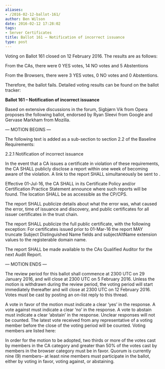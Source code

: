 ```yaml
---
aliases:
- /2016-02-12-ballot-161/
author: Ben Wilson
date: 2016-02-12 17:28:02
tags:
- Server Certificates
title: Ballot 161 – Notification of incorrect issuance
type: post
---
```


Voting on Ballot 161 closed on 12 February 2016. The results are as follows:

From the CAs, there were 0 YES votes, 14 NO votes and 5 Abstentions

From the Browsers, there were 3 YES votes, 0 NO votes and 0 Abstentions.

Therefore, the ballot fails.
Detailed voting results can be found on the ballot tracker:

**Ballot 161 – Notification of incorrect issuance**

Based on extensive discussions in the forum, Sigbjørn Vik from Opera proposes the following ballot, endorsed by Ryan Sleevi from Google and Gervase Markham from Mozilla.

— MOTION BEGINS —

The following text is added as a sub-section to section 2.2 of the Baseline Requirements:

2.2.1 Notification of incorrect issuance

In the event that a CA issues a certificate in violation of these requirements, the CA SHALL publicly disclose a report within one week of becoming aware of the violation. A link to the report SHALL simultaneously be sent to .

Effective 01-Jul-16, the CA SHALL in its Certificate Policy and/or Certification Practice Statement announce where such reports will be found. The location SHALL be as accessible as the CP/CPS.

The report SHALL publicize details about what the error was, what caused the error, time of issuance and discovery, and public certificates for all issuer certificates in the trust chain.

The report SHALL publicize the full public certificate, with the following exception: For certificates issued prior to 01-Mar-16 the report MAY truncate Subject Distinguished Name fields and subjectAltName extension values to the registerable domain name.

The report SHALL be made available to the CAs Qualified Auditor for the next Audit Report.

— MOTION ENDS —

The review period for this ballot shall commence at 2300 UTC on 29 January 2016, and will close at 2300 UTC on 5 February 2016. Unless the motion is withdrawn during the review period, the voting period will start immediately thereafter and will close at 2300 UTC on 12 February 2016. Votes must be cast by posting an on-list reply to this thread.

A vote in favor of the motion must indicate a clear ‘yes’ in the response. A vote against must indicate a clear ‘no’ in the response. A vote to abstain must indicate a clear ‘abstain’ in the response. Unclear responses will not be counted. The latest vote received from any representative of a voting member before the close of the voting period will be counted. Voting members are listed here:

In order for the motion to be adopted, two thirds or more of the votes cast by members in the CA category and greater than 50% of the votes cast by members in the browser category must be in favor. Quorum is currently nine (9) members– at least nine members must participate in the ballot, either by voting in favor, voting against, or abstaining.